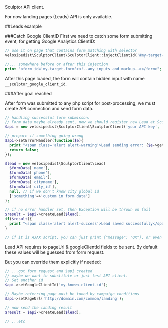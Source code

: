 Sculptor API client.

For now landing pages (Leads) API is only available.

##Leads example

###Catch Google ClientID
First we need to catch some form submitting event, for getting Google Analytics ClientID:

```php
// use it on page that contains form matching with selector
velosipedist\SculptorClient\SculptorClient::injectClientId('#my-target-form');

//... somewhere before or after this injection
print "<form id='my-target-form'><!--any inputs and markup--></form>";
```

After this page loaded, the form will contain hidden input with name `__sculptor_google_client_id`.

###After goal reached

After form was submitted to any php script for post-processing, we must create API connection and send form data.

```php
// handling successful form submisson.
// Form data maybe already sent, now we should register new Lead at Sculptor CRM
$api = new velosipedist\SculptorClient\SculptorClient('your API key', 'Available Project ID');

// prepare if something going wrong
$api->setErrorHandler(function($e){
  print "<span class='alert alert-warning'>Lead sending error: {$e->getMessage()}</span>";
  return false;
});

$lead = new velosipedist\SculptorClient\Lead(
  $formData['name'],
  $formData['phone'],
  $formData['email'],
  $formData['cityname'],
  $formData['city_id'],
  null, // if we don't know city global id
  ['something'=>'custom in form data']
);

// if no error handler set, then Exception will be thrown on fail
$result = $api->createLead($lead);
if($result){
  print "<span class='alert alert-success'>Lead saved successfully</span>";
}

// if it is AJAX script, you can just print {"message": "OK"}, or even empty string with 200 status.
```

Lead API requires to pageUrl & googleClientId fields to be sent. By default these values will be guessed from form request.

But you can override them explicitly if needed:

```php
// ...got form request and $api created
// maybe we want to substitute or just test API client.
// Set another id
$api->setGoogleClientId('my-known-client-id');

// Maybe referring page must be tuned by campaign conditions
$api->setPageUrl('http://domain.com/common/landing');

// now send the landing result
$result = $api->createLead($lead);

// ...etc
```